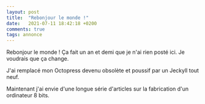```yaml
---
layout: post
title:  "Rebonjour le monde !"
date:   2021-07-11 18:42:18 +0200
comments: true
tags: annonce
---
```

Rebonjour le monde ! Ça fait un an et demi que je n'ai rien posté ici.
Je voudrais que ça change.

J'ai remplacé mon Octopress devenu obsolète et poussif par un Jeckyll tout neuf.

Maintenant j'ai envie d'une longue série d'articles sur la fabrication d'un ordinateur
8 bits.
